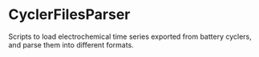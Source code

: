 # CyclerFilesParser
Scripts to load electrochemical time series exported from battery cyclers, and parse them into different formats.
